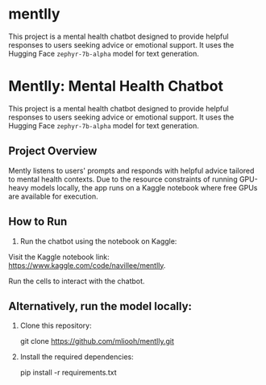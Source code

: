 # mentlly
This project is a mental health chatbot designed to provide helpful responses to users seeking advice or emotional support. It uses the Hugging Face `zephyr-7b-alpha` model for text generation.

# Mentlly: Mental Health Chatbot

This project is a mental health chatbot designed to provide helpful responses to users seeking advice or emotional support. It uses the Hugging Face `zephyr-7b-alpha` model for text generation.

## Project Overview

Mently listens to users' prompts and responds with helpful advice tailored to mental health contexts. Due to the resource constraints of running GPU-heavy models locally, the app runs on a Kaggle notebook where free GPUs are available for execution.

## How to Run

1. Run the chatbot using the notebook on Kaggle:

Visit the Kaggle notebook link: https://www.kaggle.com/code/navillee/mentlly.

Run the cells to interact with the chatbot.

## Alternatively, run the model locally:

1. Clone this repository:
   
   git clone https://github.com/mliooh/mentlly.git

2. Install the required dependencies:

   pip install -r requirements.txt
